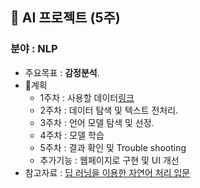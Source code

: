 ## 📌 AI 프로젝트 (5주)
### 분야   : __NLP__
* 주요목표 : **감정분석**.
* 📅계획  
  * 1주차 : 사용할 데이터[링크](https://github.com/bab2min/corpus/tree/master/sentiment)
  * 2주차 : 데이터 탐색 및 텍스트 전처리.
  * 3주차 : 언어 모델 탐색 및 선정.
  * 4주차 : 모델 학습
  * 5주차 : 결과 확인 및 Trouble shooting
  * 추가기능 : 웹페이지로 구현 및 UI 개선
* 참고자료 : [딥 러닝을 이용한 자연어 처리 입문](https://wikidocs.net/book/2155)
